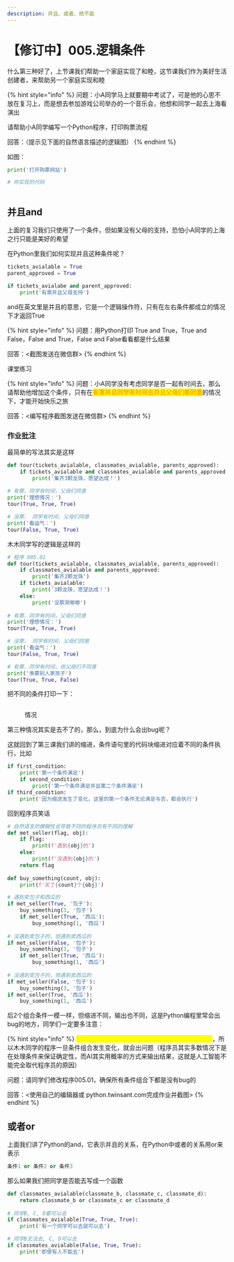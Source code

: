 ```yaml
---
description: 并且、或者、绝不能
---
```


# 【修订中】005.逻辑条件

什么第三种好了，上节课我们帮助一个家庭实现了和睦，这节课我们作为美好生活创建者，来帮助另一个家庭实现和睦

{% hint style="info" %}
问题：小A同学马上就要期中考试了，可是他的心思不放在复习上，而是想去参加游戏公司举办的一个音乐会，他想和同学一起去上海看演出

请帮助小A同学编写一个Python程序，打印购票流程

回答：（提示见下面的自然语言描述的逻辑图）
{% endhint %}

如图：

```python
print('打开购票网站')

# 你实现的代码
```

<figure><img src=".gitbook/assets/image (5).png" alt=""><figcaption></figcaption></figure>

## 并且and

上面的复习我们只使用了一个条件，但如果没有父母的支持，恐怕小A同学的上海之行只能是美好的希望

在Python里我们如何实现并且这种条件呢？

```python
tickets_avialable = True
parent_approved = True

if tickets_avialabe and parent_approved:
    print('有票并且父母支持')
```

and在英文里是并且的意思，它是一个逻辑操作符，只有在左右条件都成立的情况下才返回True

{% hint style="info" %}
问题：用Python打印 True and True，True and False，False and True，False and False看看都是什么结果

回答：<截图发送在微信群>
{% endhint %}

课堂练习

{% hint style="info" %}
问题：小A同学没有考虑同学是否一起有时间去，那么请帮助他增加这个条件，只有在<mark style="color:orange;">**有票并且同学有时间去并且父母们都同意**</mark>的情况下，才能开始快乐之旅

回答：<编写程序截图发送在微信群>
{% endhint %}

### 作业批注

最简单的写法其实是这样

```python
def tour(tickets_avialable, classmates_avialable, parents_approved):
    if tickets_avialable and classmates_avialable and parents_approved:
        print('集齐3颗龙珠，愿望达成！')
        
# 有票，同学有时间，父母们同意
print('理想情况：')
tour(True, True, True)

# 没票， 同学有时间，父母们同意
print('看运气：')
tour(False, True, True)
```

木木同学写的逻辑是这样的

```python
# 程序 005.01
def tour(tickets_avialable, classmates_avialable, parents_approved):
    if classmates_avialable and parents_approved:
        print('集齐2颗龙珠')
    if tickets_avialable:
        print('3颗龙珠，愿望达成！')
    else:
        print('没票哭唧唧')
        
# 有票，同学有时间，父母们同意
print('理想情况：')
tour(True, True, True)

# 没票， 同学有时间，父母们同意
print('看运气：')
tour(False, True, True)

# 有票，同学有时间，但父母们不同意
print('羡慕别人家孩子')
tour(True, True, False)
```

把不同的条件打印一下：

<figure><img src=".gitbook/assets/image (2).png" alt=""><figcaption><p>情况</p></figcaption></figure>

第三种情况其实是去不了的，那么，到底为什么会出bug呢？

这就回到了第三课我们讲的缩进，条件语句里的代码块缩进对应着不同的条件执行，比如

```python
if first_condition:
    print('第一个条件满足')
    if second_condition:
        print('第一个条件满足并且第二个条件满足')
if third_condition:
    print('因为缩进发生了变化，这里的第一个条件无论满足与否，都会执行')
```

回到程序员笑话

```python
# 自然语言的模糊性会导致不同的程序员有不同的理解
def met_seller(flag, obj):
    if flag:
        print(f'遇到{obj}的')
    else:
        print(f'没遇到{obj}的')
    return flag
    
def buy_something(count, obj):
    print(f'买了{count}个{obj}')

# 遇到卖包子和西瓜的
if met_seller(True, '包子'):
    buy_something(3, '包子')
    if met_seller(True, '西瓜'):
        buy_something(1, '西瓜')
        
# 没遇到卖包子的，但遇到卖西瓜的
if met_seller(False, '包子'):
    buy_something(3, '包子')
    if met_seller(True, '西瓜'):
        buy_something(1, '西瓜')
        
# 没遇到卖包子的，但遇到卖西瓜的
if met_seller(False, '包子'):
    buy_something(3, '包子')
if met_seller(True, '西瓜'):
    buy_something(1, '西瓜')
```

后2个组合条件一模一样，但缩进不同，输出也不同，这是Python编程里常会出bug的地方，同学们一定要多注意：

{% hint style="info" %}
<mark style="color:yellow;">Python里的缩进会影响代码块处于不同的逻辑分支</mark>，所以木木同学的程序一旦条件组合发生变化，就会出问题（程序员其实多数情况下是在处理条件来保证确定性，而AI其实用概率的方式来输出结果，这就是人工智能不能完全取代程序员的原因）

问题：请同学们修改程序005.01，确保所有条件组合下都是没有bug的

回答：<使用自己的编辑器或 python.twinsant.com完成作业并截图>
{% endhint %}

## 或者or

上面我们讲了Python的and，它表示并且的关系，在Python中或者的关系用or来表示

```python
条件1 or 条件2 or 条件3
```

那么如果我们把同学是否能去写成一个函数

```python
def classmates_avialable(classmate_b, classmate_c, classmate_d):
    return classmate_b or classmate_c or classmate_d
    
# 同学B, C, D都可以去
if classmates_avialable(True, True, True):
    print('有一个同学可以去就可以去')

# 同学B无法去, C, D可以去
if classmates_avialable(False, True, True):
    print('即使有人不能去')
```

